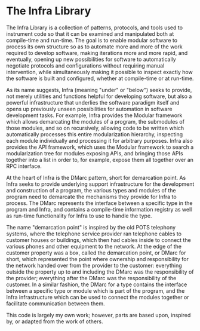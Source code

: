 # The Infra Library

The Infra Library is a collection of patterns, protocols, and tools used to instrument code so that it can be examined
and manipulated both at compile-time and run-time. The goal is to enable modular software to process its own structure
so as to automate more and more of the work required to develop software, making iterations more and more rapid, and
eventually, opening up new possibilities for software to automatically negotiate protocols and configurations without
requiring manual intervention, while simultaneously making it possible to inspect exactly how the software is built
and configured, whether at compile-time or at run-time.

As its name suggests, Infra (meaning "under" or "below") seeks to provide, not merely utilities and functions helpful
for developing software, but also a powerful infrastructure that underlies the software paradigm itself and opens up
previously unseen possibilities for automation in software development tasks. For example, Infra provides the Modular
framework which allows demarcating the modules of a program, the submodules of those modules, and so on recursively,
allowing code to be written which automatically processes this entire modularization hierarchy, inspecting each module
individually and processing it for arbitrary purposes. Infra also provides the API framework, which uses the Modular
framework to search a modularization tree for modules exposing APIs, and bringing those APIs together into a list in
order to, for example, expose them all together over an RPC interface.

At the heart of Infra is the DMarc pattern, short for demarcation point. As Infra seeks to provide underlying support
infrastructure for the development and construction of a program, the various types and modules of the program need to
demarcate the mechanisms they provide for Infra to process. The DMarc represents the interface between a specific type
in the program and Infra, and contains a compile-time information registry as well as run-time functionality for Infra
to use to handle the type.

The name "demarcation point" is inspired by the old POTS telephony systems, where the telephone service provider ran
telephone cables to customer houses or buildings, which then had cables inside to connect the various phones and other
equipment to the network. At the edge of the customer property was a box, called the demarcation point, or DMarc for
short, which represented the point where ownership and responsibility for the network handed over from the provider to
the customer: everything outside the property up to and including the DMarc was the responsibility of the provider;
everything after the DMarc was the responsibility of the customer. In a similar fashion, the DMarc for a type contains
the interface between a specific type or module which is part of the program, and the Infra infrastructure which can
be used to connect the modules together or facilitate communication between them.

This code is largely my own work; however, parts are based upon, inspired by, or adapted from the work of others.
